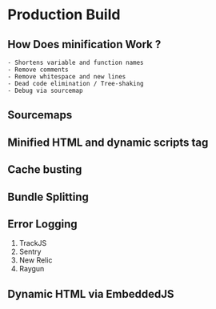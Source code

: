 # Production Build

## How Does minification Work ?

	- Shortens variable and function names
	- Remove comments
	- Remove whitespace and new lines
	- Dead code elimination / Tree-shaking
	- Debug via sourcemap
	

## Sourcemaps

## Minified HTML and dynamic scripts tag

## Cache busting

## Bundle Splitting 

## Error Logging

1. TrackJS
2. Sentry
3. New Relic
4. Raygun

## Dynamic HTML via EmbeddedJS
